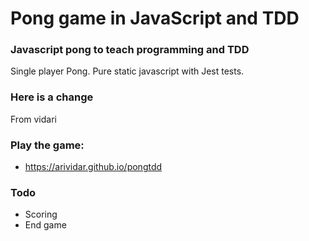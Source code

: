 # Pong game in JavaScript and TDD
### Javascript pong to teach programming and TDD

Single player Pong.
Pure static javascript with Jest tests.

### Here is a change
From vidari

### Play the game:
* https://arividar.github.io/pongtdd

### Todo
* Scoring
* End game
